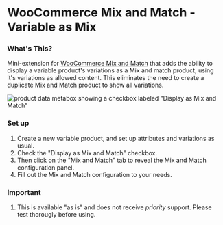 # WooCommerce Mix and Match -  Variable as Mix

### What's This?

Mini-extension for [WooCommerce Mix and Match](https://woocommerce.com/products/woocommerce-mix-and-match-products ) that adds the ability to display a variable product's variations as a Mix and match product, using it's variations as allowed content. This eliminates the need to create a duplicate Mix and Match product to show all variations.

![product data metabox showing a checkbox labeled "Display as Mix and Match"](https://user-images.githubusercontent.com/507025/102364463-b5463c00-3f73-11eb-9735-ff0546dee5e5.png)

### Set up

1. Create a new variable product, and set up attributes and variations as usual.
2. Check the "Display as Mix and Match" checkbox.
3. Then click on the "Mix and Match" tab to reveal the Mix and Match configuration panel. 
4. Fill out the Mix and Match configuration to your needs.

### Important

1. This is available "as is" and does not receive _priority_ support. Please test thorougly before using.
